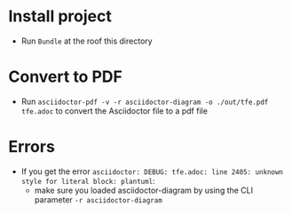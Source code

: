 # Install project
- Run `Bundle` at the roof this directory

# Convert to PDF
- Run `asciidoctor-pdf -v -r asciidoctor-diagram -o ./out/tfe.pdf tfe.adoc` to convert the Asciidoctor file to a pdf
  file

# Errors
- If you get the error `asciidoctor: DEBUG: tfe.adoc: line 2405: unknown style for literal block: plantuml`:
  - make sure you loaded asciidoctor-diagram by using the CLI parameter `-r asciidoctor-diagram`
